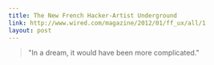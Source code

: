```yaml
---
title: The New French Hacker-Artist Underground
link: http://www.wired.com/magazine/2012/01/ff_ux/all/1
layout: post
---
```


> "In a dream, it would have been more complicated."
